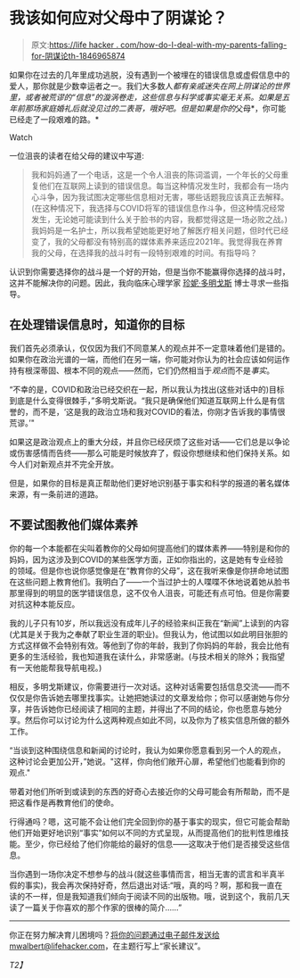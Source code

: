 # 我该如何应对父母中了阴谋论？

> 原文:[https://life hacker . com/how-do-I-deal-with-my-parents-falling-for-阴谋论th-1846965874](https://lifehacker.com/how-do-i-deal-with-my-parents-falling-for-conspiracy-th-1846965874)

如果你在过去的几年里成功逃脱，没有遇到一个被埋在的错误信息或虚假信息中的爱人，那你就是少数幸运者之一。我们大多数人*都有亲戚迷失在网上阴谋论的世界里，或者被荒谬的“信息”的漩涡卷走，这些信息与科学或事实毫无关系。如果是五年前那场家庭婚礼后就没见过的二表哥，哦好吧。但是如果是你的*父母*，你可能已经走了一段艰难的路。*

Watch

一位沮丧的读者在给父母的建议中写道:

> 我和妈妈通了一个电话，这是一个令人沮丧的陈词滥调，一个年长的父母重复他们在互联网上读到的错误信息。每当这种情况发生时，我都会有一场内心斗争，因为我试图决定哪些信息相对无害，哪些话题我应该真正去解释。(在这种情况下，我选择与COVID将军的错误信息作斗争，但这种情况经常发生，无论她可能读到什么关于脸书的内容，我都觉得这是一场必败之战。)我妈妈是一名护士，所以我希望她能更好地了解医疗相关问题，但时代已经变了，我的父母都没有特别高的媒体素养来适应2021年。我觉得我在养育我的父母，在选择我的战斗时有一段特别艰难的时间。有指导吗？

认识到你需要选择你的战斗是一个好的开始，但是当你不能赢得你选择的战斗时，这并不能解决你的问题。因此，我向临床心理学家 [珍妮·多明戈斯](https://childmind.org/bio/janine-domingues-phd/) 博士寻求一些指导。

## 在处理错误信息时，知道你的目标

我们首先必须承认，仅仅因为我们不同意某人的观点并不一定意味着他们是错的。如果你在政治光谱的一端，而他们在另一端，你可能对你认为的社会应该如何运作持有根深蒂固、根本不同的观点——然而，它们仍然相当于*观点*而不是*事实*。

“不幸的是，COVID和政治已经交织在一起，所以我认为找出(这些对话中的)目标到底是什么变得很棘手，”多明戈斯说。“我只是确保他们知道互联网上什么是有信誉的，而不是，‘这是我的政治立场和我对COVID的看法，你刚才告诉我的事情很荒谬。’"

如果这是政治观点上的重大分歧，并且你已经厌烦了这些对话——它们总是以争论或伤害感情而告终——那么可能是时候放弃了，假设你想继续和他们保持关系。如今人们对新观点并不完全开放。

但是，如果你的目标是真正帮助他们更好地识别基于事实和科学的报道的著名媒体来源，有一条前进的道路。

## 不要试图教他们媒体素养

你的每一个本能都在尖叫着教你的父母如何提高他们的媒体素养——特别是和你的妈妈，因为这涉及到COVID的某些医学方面，正如你指出的，这是她有专业经验的领域。但是你也说你感觉像是在“教育你的父母”，这在我听来像是你拼命地试图在这些问题上教育他们。我明白了——一个当过护士的人喋喋不休地说着她从脸书那里得到的明显的医学错误信息，这不仅令人沮丧，可能还有点可怕。但是你需要对抗这种本能反应。

我的儿子只有10岁，所以我远没有成年儿子的经验来纠正我在“新闻”上读到的内容(尤其是关于我为之奉献了职业生涯的职业)。但我认为，他试图以如此明目张胆的方式这样做不会特别有效。等他到了你的年龄，我到了你妈妈的年龄，我会比他有更多的生活经验，我也知道我在读什么，非常感谢。(与技术相关的除外；我指望有一天他能帮我导航电视。)

相反，多明戈斯建议，你需要进行一次对话。这种对话需要包括信息交流——而不仅仅是你告诉她去哪里找事实。让她把她读过的文章发给你；你可以感谢她与你分享，并告诉她你已经阅读了相同的主题，并得出了不同的结论，你也愿意与她分享。然后你可以讨论为什么这两种观点如此不同，以及你为了核实信息所做的额外工作。

“当谈到这种围绕信息和新闻的讨论时，我认为如果你愿意看到另一个人的观点，这种讨论会更加公开，”她说。"这样，你向他们敞开心扉，希望他们也能看到你的观点."

带着对他们所听到或读到的东西的好奇心去接近你的父母可能会有所帮助，而不是把这看作是再教育他们的使命。

行得通吗？嗯，这可能不会让他们完全回到你的基于事实的现实，但它可能会帮助他们开始更好地识别“事实”如何以不同的方式呈现，从而提高他们的批判性思维技能。至少，你已经给了他们你能给的最好的信息——这取决于他们是否接受这些信息。

当你遇到一场你决定不想参与的战斗(就这些事情而言，相当无害的谎言和半真半假的事实)，我会再次保持好奇，然后退出对话:“哦，真的吗？啊，那和我一直在读的不一样，但是我知道我们倾向于阅读不同的出版物。哦，说到这个，我前几天读了一篇关于你喜欢的那个作家的很棒的简介……”

* * *

你正在努力解决育儿困境吗？将你的问题通过电子邮件发送给mwalbert@lifehacker.com，在主题行写上“家长建议”。

*T2】*